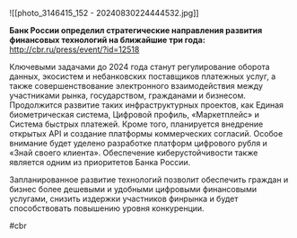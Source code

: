 
![[photo_3146415_152 - 20240830224444532.jpg]]

**Банк России определил стратегические направления развития финансовых технологий на ближайшие три года:** http://cbr.ru/press/event/?id=12518 

Ключевыми задачами до 2024 года станут регулирование оборота данных, экосистем и небанковских поставщиков платежных услуг, а также совершенствование электронного взаимодействия между участниками рынка, государством, гражданами и бизнесом. Продолжится развитие таких инфраструктурных проектов, как Единая биометрическая система, Цифровой профиль, «Маркетплейс» и Система быстрых платежей. Кроме того, планируется внедрение открытых API и создание платформы коммерческих согласий. Особое внимание будет уделено разработке платформ цифрового рубля и «Знай своего клиента». Обеспечение киберустойчивости также является одним из приоритетов Банка России.

Запланированное развитие технологий позволит обеспечить граждан и бизнес более дешевыми и удобными цифровыми финансовыми услугами, снизить издержки участников финрынка и будет способствовать повышению уровня конкуренции.

#cbr 